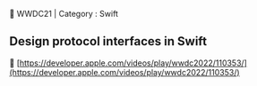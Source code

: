 🍎 WWDC21 | Category : Swift 
<br>
## Design protocol interfaces in Swift
🔗 [https://developer.apple.com/videos/play/wwdc2022/110353/](https://developer.apple.com/videos/play/wwdc2022/110353/)
